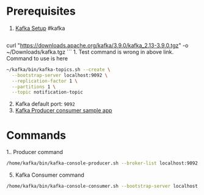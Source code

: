 # Prerequisites
1. [Kafka Setup](https://www.digitalocean.com/community/tutorials/how-to-install-apache-kafka-on-ubuntu-20-04) #kafka 
	```bash
curl "https://downloads.apache.org/kafka/3.9.0/kafka_2.13-3.9.0.tgz" -o ~/Downloads/kafka.tgz
	```
	1. Test command is wrong in above link. Command to use is here 
```bash
~/kafka/bin/kafka-topics.sh --create \
  --bootstrap-server localhost:9092 \
  --replication-factor 1 \
  --partitions 1 \
  --topic notification-topic
```

2. Kafka default port: `9092`
3. [Kafka Producer consumer sample app](https://medium.com/simform-engineering/kafka-integration-made-easy-with-spring-boot-b7aaf44d8889)

# Commands
1.. Producer command
```bash
/home/kafka/bin/kafka-console-producer.sh --broker-list localhost:9092 --topic notification-topic < /home/kafka/jsondata.json
```
5. Kafka Consumer command
```bash
/home/kafka/bin/kafka-console-consumer.sh --bootstrap-server localhost:9092 --topic topic-2 --from-beginning --partition 0
```
